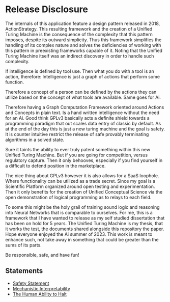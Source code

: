 # Release Disclosure
The internals of this application feature a design pattern released in 2018, ActionStrategy. This resulting framework and the creation of a Unified Turing Machine is the consequence of the complexity that this pattern imposes, despite its outward simplicity. Thus this framework simplifies the handling of its complex nature and solves the deficiencies of working with this pattern in preexisting frameworks capable of it. Noting that the Unified Turing Machine itself was an indirect discovery in order to handle such complexity.

If intelligence is defined by tool use. Then what you do with a tool is an action, therefore: Intelligence is just a graph of actions that perform some function.

Therefore a concept of a person can be defined by the actions they can utilize based on the concept of what tools are available. Same goes for Ai.

Therefore having a Graph Computation Framework oriented around Actions and Concepts in plain text. Is a hand written intelligence without the need for an Ai. Good think GPLv3 basically acts a definite shield towards a programming paradigm that out scales data entry of classic by default. As at the end of the day this is just a new turing machine and the goal is safety. It is counter intuitive restrict the release of safe provably terminating algorithms in a solved state.

Sure it taints the ability to ever truly patent something within this new Unified Turing Machine. But if you are going for competition, versus regulatory capture. Then it only behooves, especially if you find yourself in a difficult to defend position in the marketplace.

The nice thing about GPLv3 however it is also allows for a SaaS loophole. Where functionality can be utilized as a trade secret. Since my goal is a Scientific Platform organized around open testing and experimentation. Then it only benefits for the creation of Unified Conceptual Science via the open demonstration of logical programming as to relays to each field.

To some this might be the holy grail of training sound logic and reasoning into Neural Networks that is comparable to ourselves. For me, this is a framework that I have wanted to release as my self studied dissertation that has been on hold for 5 years. The Unified Turing Machine is my thesis, that it works the test, the documents shared alongside this repository the paper. Hope everyone enjoyed the Ai summer of 2023. This work is meant to enhance such, not take away in something that could be greater than the sums of its parts.

Be responsible, safe, and have fun!

## Statements
* [Safety Statement](https://github.com/Phuire-Research/Stratimux/blob/main/StatementSafety.md)
* [Mechanistic Interpretability](https://github.com/Phuire-Research/Stratimux/blob/main/StatementMI.md)
* [The Human Ability to Halt](https://github.com/Phuire-Research/Stratimux/blob/main/StatementHH.md)